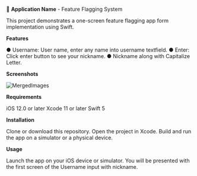 
📱 **Application Name** - Feature Flagging System 

This project demonstrates a one-screen feature flagging app form implementation using Swift.

**Features**
  
● Username: User name, enter any name into username textfield. 
● Enter: Click enter button to see your nickname.
● Nickname along with Capitalize Letter. 

 **Screenshots**
 
 ![MergedImages](https://github.com/kiran-coder123/Assignment-FeatureFlaggingSystem/assets/55736093/8988bac7-e44a-463e-bfa9-40ef7f2c1627)


**Requirements**

iOS 12.0 or later
Xcode 11 or later
Swift 5

**Installation**

Clone or download this repository.
Open the project in Xcode.
Build and run the app on a simulator or a physical device.

**Usage**

Launch the app on your iOS device or simulator.
You will be presented with the first screen of the Username input with nickname.
 
